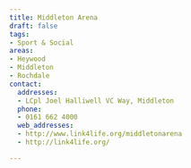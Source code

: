 ```yaml
---
title: Middleton Arena
draft: false
tags:
- Sport & Social
areas:
- Heywood
- Middleton
- Rochdale
contact:
  addresses:
  - LCpl Joel Halliwell VC Way, Middleton
  phone:
  - 0161 662 4000
  web_addresses:
  - http://www.link4life.org/middletonarena
  - http://link4life.org/

---
```


